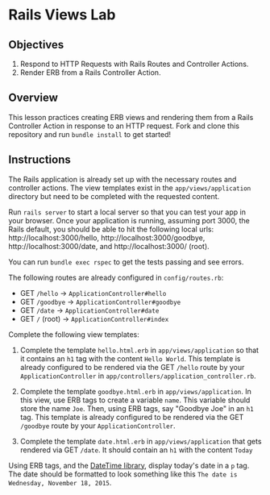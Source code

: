 # Rails Views Lab

## Objectives

1. Respond to HTTP Requests with Rails Routes and Controller Actions.
2. Render ERB from a Rails Controller Action.

## Overview

This lesson practices creating ERB views and rendering them from a Rails Controller
Action in response to an HTTP request. Fork and clone this repository and run
`bundle install` to get started!

## Instructions

The Rails application is already set up with the necessary routes and controller actions. The view templates exist in the `app/views/application` directory but need to be completed with the requested content.

Run `rails server` to start a local server so that you can test your app in your
browser. Once your application is running, assuming port 3000, the Rails
default, you should be able to hit the following local urls:
http://localhost:3000/hello, http://localhost:3000/goodbye,
http://localhost:3000/date, and http://localhost:3000/ (root).

You can run `bundle exec rspec` to get the tests passing and see errors.

The following routes are already configured in `config/routes.rb`:

- GET `/hello` → `ApplicationController#hello`
- GET `/goodbye` → `ApplicationController#goodbye`
- GET `/date` → `ApplicationController#date`
- GET `/` (root) → `ApplicationController#index`

Complete the following view templates:

1. Complete the template `hello.html.erb` in `app/views/application` so that it contains an `h1` tag
   with the content `Hello World`. This template is already configured to be rendered via the GET `/hello`
   route by your `ApplicationController` in `app/controllers/application_controller.rb`.

2. Complete the template `goodbye.html.erb` in `app/views/application`. In this view, use
   ERB tags to create a variable `name`. This variable should store the name
   `Joe`. Then, using ERB tags, say "Goodbye Joe" in an `h1` tag. This template is already configured to be
   rendered via the GET `/goodbye` route by your `ApplicationController`.

3. Complete the template `date.html.erb` in `app/views/application` that gets rendered via GET
   `/date`. It should contain an `h1` with the content `Today`

Using ERB tags, and the [DateTime library](http://ruby-doc.org/stdlib-2.3.1/libdoc/date/rdoc/DateTime.html),
display today's date in a `p` tag. The date should be formatted to look
something like this `The date is Wednesday, November 18, 2015`.
